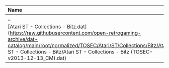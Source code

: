 |Name|Size|
|:---|---:|
|[..](../index.html)|DIR|
|[Atari ST - Collections - Bitz.dat](https://raw.githubusercontent.com/open-retrogaming-archive/dat-catalog/main/root/normalized/TOSEC/Atari/ST/Collections/Bitz/Atari ST - Collections - Bitz/Atari ST - Collections - Bitz (TOSEC-v2013-12-13_CM).dat)|2091|
